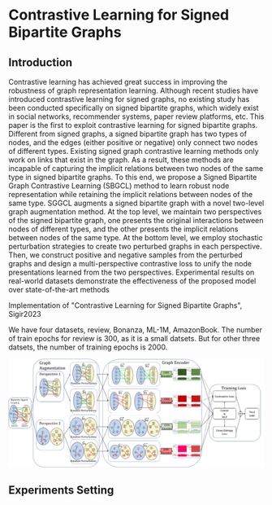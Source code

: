 # Contrastive Learning for Signed Bipartite Graphs

## Introduction

Contrastive learning has achieved great success in improving the robustness of graph representation learning. Although recent studies have introduced contrastive learning for signed graphs, no existing study has been conducted specifically on signed bipartite graphs, which widely exist in social networks, recommender systems, paper review platforms, etc. This paper is the first to exploit contrastive learning for signed bipartite graphs. Different from signed graphs, a signed bipartite graph has two types of nodes, and the edges (either positive or negative) only connect two nodes of different types. Existing signed graph contrastive learning methods only work on
links that exist in the graph. As a result, these methods are incapable of capturing the implicit relations between two nodes of the same type in signed bipartite graphs. To this end, we propose a Signed Bipartite Graph Contrastive Learning (SBGCL) method to learn robust node representation while retaining the implicit relations
between nodes of the same type. SGGCL augments a signed bipartite graph with a novel two-level graph augmentation method. At the top level, we maintain two perspectives of the signed bipartite graph, one presents the original interactions between nodes of different types, and the other presents the implicit relations between nodes of the same type. At the bottom level, we employ stochastic perturbation strategies to create two perturbed graphs in each perspective. Then, we construct positive and negative samples from the perturbed graphs and design a multi-perspective contrastive loss to unify the node presentations learned from the two perspectives. Experimental results on real-world datasets demonstrate the effectiveness of the proposed model over state-of-the-art methods


Implementation of "Contrastive Learning for Signed Bipartite Graphs", Sigir2023

We have four datasets, review, Bonanza, ML-1M, AmazonBook. The number of train epochs for review is 300, as it is a small datsets. But for other three datsets, the number of training epochs is 2000.

![image](Images/illustration.png " The overall architecture of SBGCL")
## Experiments Setting


